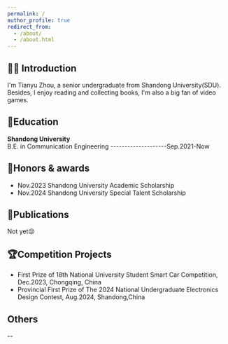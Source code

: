 ```yaml
---
permalink: /
author_profile: true
redirect_from: 
  - /about/
  - /about.html
---
```

<h1 style="display:none;">Tianyu Zhou</h1>

## 👨‍🎓 Introduction
I'm Tianyu Zhou, a senior undergraduate from Shandong University(SDU).   
Besides, I enjoy reading and collecting books, I'm also a big fan of video games.

## 📖Education
**Shandong University**   
B.E. in Communication Engineering --------------------Sep.2021-Now

## 🏅Honors & awards
+ Nov.2023 Shandong University Academic Scholarship
+ Nov.2024 Shandong University Special Talent Scholarship


## 📝Publications
Not yet😢

## 🏆Competition Projects
+ First Prize of 18th National University Student Smart Car Competition, Dec.2023, Chongqing, China
+ Provincial First Prize of The 2024 National Undergraduate Electronics Design Contest, Aug.2024, Shandong,China

## Others
--

